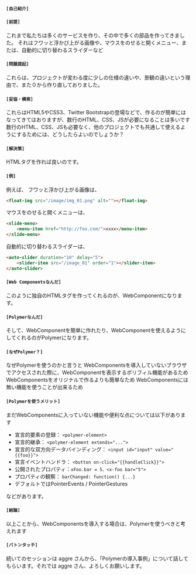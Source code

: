 #### `[自己紹介]`

#### `[前提]`

これまで私たちは多くのサービスを作り、その中で多くの部品を作ってきました。
それはフワッと浮かび上がる画像や、マウスをのせると開くメニュー、または、自動的に切り替わるスライダーなど

#### `[問題提起]`

これらは、プロジェクトが変わる度に少しの仕様の違いや、景観の違いという理由で、また０から作り直しておりました。

#### `[妥協・模索]`

これらはHTML5やCSS3、Twitter Bootstrapの登場などで、作るのが簡単にはなってきてはおりますが、数行のHTML、CSS、JSが必要になることは多いです
数行のHTML、CSS、JSも必要なく、他のプロジェクトでも共通して使えるようにするためには、どうしたらよいのでしょうか？

#### `[解決策]`

HTMLタグを作れば良いのです。

#### `[例]`

例えば、
フワッと浮かび上がる画像は、

````html
<float-img src="/image/img_01.png" alt=""></float-img>
````


マウスをのせると開くメニューは、

```html
<slide-menu>
    <menu-item href="http://foo.com/">xxxx</menu-item>
</slide-menu>
```

自動的に切り替わるスライダーは、

```html
<auto-slider duration="10" delay="5">
    <slider-item src="/image_01" order="1"></slider-item>
</auto-slider>
```

#### `[Web Componentsなんだ]`

このように独自のHTMLタグを作ってくれるのが、WebComponentになります。

#### `[Polymerなんだ]`

そして、WebComponentを簡単に作れたり、WebComponentを使えるようにしてくれるのがPolymerになります。

#### `[なぜPolymer？]`

なぜPolymerを使うのかと言うと
WebComponentsを導入していないブラウザでアクセスされた際に、WebComponentを表示するポリフィル機能があるため
WebComponentsをオリジナルで作るよりも簡単なため
WebComponentsには無い機能を使うことが出来るため

#### `[Polymerを使うメリット]`

まだWebComponentsに入っていない機能や便利な点については以下があります

* 宣言的要素の登録： `<polymer-element>`
* 宣言的継承： `<polymer-element extends="...">`
* 宣言的な双方向データバインディング： `<input id="input" value="{{foo}}">`
* 宣言イベントハンドラ： `<button on-click="{{handleClick}}">`
* 公開されたプロパティ：`xFoo.bar = 5、<x-foo bar="5">`
* プロパティの観察： `barChanged: function() {...}`
* デフォルトではPointerEvents / PointerGestures

などがあります。

#### `[結論]`

以上ことから、WebComponentsを導入する場合は、Polymerを使うべきと考えれます

#### `[バトンタッチ]`

続いてのセッションは aggre さんから、「Polymerの導入事例」について話してもらいます。それでは aggre さん、よろしくお願いします。
